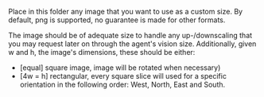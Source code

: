 Place in this folder any image that you want to use as a custom size.
By default, png is supported, no guarantee is made for other formats.

The image should be of adequate size to handle any up-/downscaling that you may request later 
on through the agent's vision size.
Additionally, given w and h, the image's dimensions, these should be either:
 - [equal] square image, image will be rotated when necessary)
 - [4w = h] rectangular, every square slice will used for a specific orientation in the
   following order: West, North, East and South.
